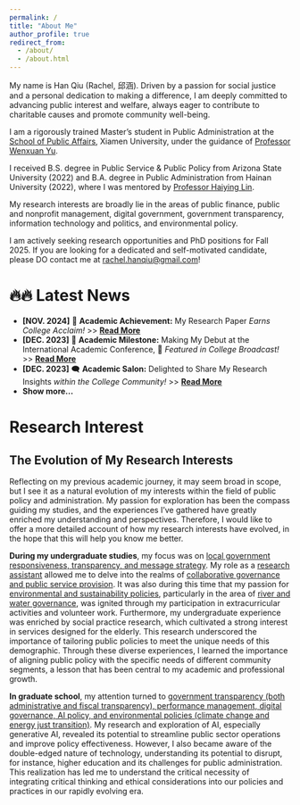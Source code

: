 ```yaml
---
permalink: /
title: "About Me"
author_profile: true
redirect_from: 
  - /about/
  - /about.html
---
```

My name is Han Qiu (Rachel, 邱涵). Driven by a passion for social justice and a personal dedication to making a difference, I am deeply committed to advancing public interest and welfare, always eager to contribute to charitable causes and promote community well-being.

I am a rigorously trained Master’s student in Public Administration at the [School of Public Affairs](https://spa.xmu.edu.cn/), Xiamen University, under the guidance of [Professor Wenxuan Yu](https://spa.xmu.edu.cn/info/1237/3095.htm).

I received B.S. degree in Public Service & Public Policy from Arizona State University (2022) and B.A. degree in Public Administration from Hainan University (2022), where I was mentored by [Professor Haiying Lin](https://haitc.hainanu.edu.cn/cslm/jzyg/szdw/xzgl.htm). 

My research interests are broadly lie in the areas of public finance, public and nonprofit management, digital government, government transparency, information technology and politics, and environmental policy.

I am actively seeking research opportunities and PhD positions for Fall 2025. If you are looking for a dedicated and self-motivated candidate, please DO contact me at rachel.hanqiu@gmail.com!

🔥🔥 Latest News
======
- **[NOV. 2024]** 🎉 **Academic Achievement:** My Research Paper *Earns College Acclaim!* >> [**Read More**](https://mp.weixin.qq.com/s/2TYL9l8GGay93hLLRQBzYw)
- **[DEC. 2023]** 🚀 **Academic Milestone:** Making My Debut at the International Academic Conference, 📢 *Featured in College Broadcast!* >> [**Read More**](https://mp.weixin.qq.com/s/EuHTxNFZpdGGEOrvOj-RPg)
- **[DEC. 2023]** 🗨️ **Academic Salon:** Delighted to Share My Research Insights *within the College Community!* >> [**Read More**](https://mp.weixin.qq.com/s/dn-2_kHyLDbNC0hQ042xEw)
- **Show more...**




Research Interest
======
## **The Evolution of My Research Interests**
Reflecting on my previous academic journey, it may seem broad in scope, but I see it as a natural evolution of my interests within the field of public policy and administration. My passion for exploration has been the compass guiding my studies, and the experiences I’ve gathered have greatly enriched my understanding and perspectives. Therefore, I would like to offer a more detailed account of how my research interests have evolved, in the hope that this will help you know me better.

**During my undergraduate studies**, my focus was on <u>local government responsiveness, transparency, and message strategy</u>. My role as a <u>research assistant</u> allowed me to delve into the realms of <u>collaborative governance and public service provision</u>. It was also during this time that my passion for <u>environmental and sustainability policies</u>, particularly in the area of <u>river and water governance</u>, was ignited through my participation in extracurricular activities and volunteer work. Furthermore, my undergraduate experience was enriched by social practice research, which cultivated a strong interest in services designed for the elderly. This research underscored the importance of tailoring public policies to meet the unique needs of this demographic. Through these diverse experiences, I learned the importance of aligning public policy with the specific needs of different community segments, a lesson that has been central to my academic and professional growth.

**In graduate school**, my attention turned to <u>government transparency (both administrative and fiscal transparency), performance management, digital governance, AI policy, and environmental policies (climate change and energy just transition)</u>. My research and exploration of AI, especially generative AI, revealed its potential to streamline public sector operations and improve policy effectiveness. However, I also became aware of the double-edged nature of technology, understanding its potential to disrupt, for instance, higher education and its challenges for public administration. This realization has led me to understand the critical necessity of integrating critical thinking and ethical considerations into our policies and practices in our rapidly evolving era.
